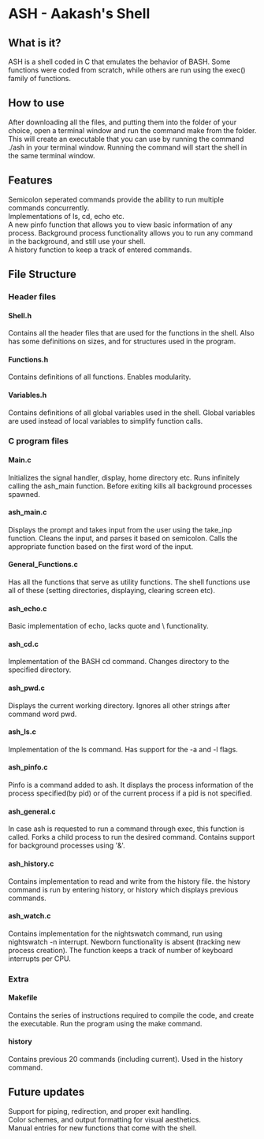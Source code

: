 # ASH - Aakash's Shell
## What is it?
ASH is a shell coded in C that emulates the behavior of BASH. Some functions were coded from scratch, while others are run using the exec() family of functions.
## How to use
After downloading all the files, and putting them into the folder of your choice, open a terminal window and run the command make from the folder. This will create an executable that you can use by running the command ./ash in your terminal window. Running the command will start the shell in the same terminal window.
## Features
Semicolon seperated commands provide the ability to run multiple commands concurrently.  
Implementations of ls, cd, echo etc.  
A new pinfo function that allows you to view basic information of any process.
Background process functionality allows you to run any command in the background, and still use your shell.  
A history function to keep a track of entered commands.  
## File Structure
### Header files
#### Shell.h
Contains all the header files that are used for the functions in the shell. Also has some definitions on sizes, and for structures used in the program.
#### Functions.h
Contains definitions of all functions. Enables modularity.
#### Variables.h
Contains definitions of all global variables used in the shell. Global variables are used instead of local variables to simplify function calls.
### C program files
#### Main.c
Initializes the signal handler, display, home directory etc. Runs infinitely calling the ash_main function. Before exiting kills all background processes spawned.  
#### ash_main.c
Displays the prompt and takes input from the user using the take_inp function. Cleans the input, and parses it based on semicolon. Calls the appropriate function based on the first word of the input.  
#### General_Functions.c 
Has all the functions that serve as utility functions. The shell functions use all of these (setting directories, displaying, clearing screen etc).  
#### ash_echo.c
Basic implementation of echo, lacks quote and \ functionality.
#### ash_cd.c
Implementation of the BASH cd command. Changes directory to the specified directory.
#### ash_pwd.c
Displays the current working directory. Ignores all other strings after command word pwd.
#### ash_ls.c
Implementation of the ls command. Has support for the -a and -l flags.
#### ash_pinfo.c
Pinfo is a command added to ash. It displays the process information of the process specified(by pid) or of the current process if a pid is not specified.
#### ash_general.c
In case ash is requested to run a command through exec, this function is called. Forks a child process to run the desired command. Contains support for background processes using '&'.
#### ash_history.c
Contains implementation to read and write from the history file. the history command is run by entering history, or history <num> which displays <num> previous commands.
#### ash_watch.c
Contains implementation for the nightswatch command, run using nightswatch -n <num> interrupt. Newborn functionality is absent (tracking new process creation). The function keeps a track of number of keyboard interrupts per CPU.
### Extra
#### Makefile
Contains the series of instructions required to compile the code, and create the executable. Run the program using the make command.
#### history
Contains previous 20 commands (including current). Used in the history command.
## Future updates
Support for piping, redirection, and proper exit handling.  
Color schemes, and output formatting for visual aesthetics.  
Manual entries for new functions that come with the shell.  